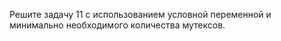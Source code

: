 Решите задачу 11 с использованием условной переменной и минимально необходимого количества мутексов.
